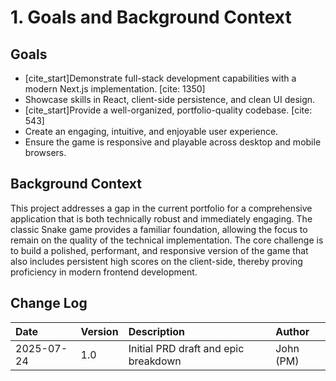 # 1. Goals and Background Context

## Goals

- [cite_start]Demonstrate full-stack development capabilities with a modern Next.js implementation. [cite: 1350]
- Showcase skills in React, client-side persistence, and clean UI design.
- [cite_start]Provide a well-organized, portfolio-quality codebase. [cite: 543]
- Create an engaging, intuitive, and enjoyable user experience.
- Ensure the game is responsive and playable across desktop and mobile browsers.

## Background Context

This project addresses a gap in the current portfolio for a comprehensive application that is both technically robust and immediately engaging. The classic Snake game provides a familiar foundation, allowing the focus to remain on the quality of the technical implementation. The core challenge is to build a polished, performant, and responsive version of the game that also includes persistent high scores on the client-side, thereby proving proficiency in modern frontend development.

## Change Log

| Date       | Version | Description                          | Author    |
| :--------- | :------ | :----------------------------------- | :-------- |
| 2025-07-24 | 1.0     | Initial PRD draft and epic breakdown | John (PM) |
